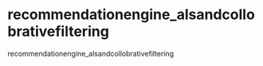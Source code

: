 # recommendationengine_alsandcollobrativefiltering
recommendationengine_alsandcollobrativefiltering
